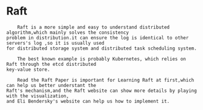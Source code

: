 # Raft
        Raft is a more simple and easy to understand distributed algorithm,which mainly solves the consistency
    problem in distribution.it can ensure the log is identical to other servers's log ,so it is usually used 
    for distributed storage system and distributed task scheduling system.

        The best known example is probably Kubernetes, which relies on Raft through the etcd distributed 
    key-value store.

        Read the Raft Paper is important for Learning Raft at first,which can help us better understant the
    Raft's mechanism,and the Raft website can show more details by playing with the visualization,
    and Eli Bendersky's website can help us how to implement it.
